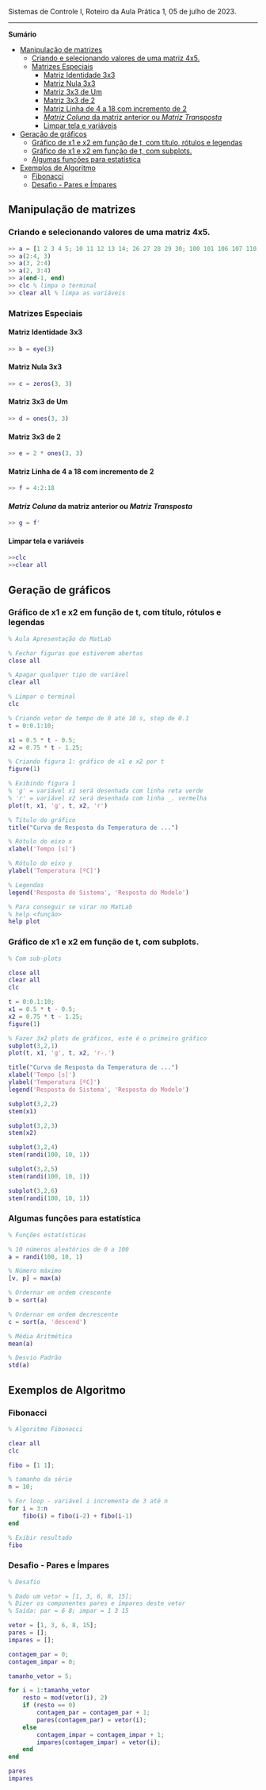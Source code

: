 ﻿Sistemas de Controle I, Roteiro da Aula Prática 1, 05 de julho de 2023.

---

**Sumário**

- [Manipulação de matrizes](#manipulação-de-matrizes)
  - [Criando e selecionando valores de uma matriz 4x5.](#criando-e-selecionando-valores-de-uma-matriz-4x5)
  - [Matrizes Especiais](#matrizes-especiais)
    - [Matriz Identidade 3x3](#matriz-identidade-3x3)
    - [Matriz Nula 3x3](#matriz-nula-3x3)
    - [Matriz 3x3 de Um](#matriz-3x3-de-um)
    - [Matriz 3x3 de 2](#matriz-3x3-de-2)
    - [Matriz Linha de 4 a 18 com incremento de 2](#matriz-linha-de-4-a-18-com-incremento-de-2)
    - [*Matriz Coluna* da matriz anterior ou *Matriz Transposta*](#matriz-coluna-da-matriz-anterior-ou-matriz-transposta)
    - [Limpar tela e variáveis](#limpar-tela-e-variáveis)
- [Geração de gráficos](#geração-de-gráficos)
  - [Gráfico de x1 e x2  em função de t, com título, rótulos e legendas](#gráfico-de-x1-e-x2--em-função-de-t-com-título-rótulos-e-legendas)
  - [Gráfico de x1 e x2  em função de t, com subplots.](#gráfico-de-x1-e-x2--em-função-de-t-com-subplots)
  - [Algumas funções para estatística](#algumas-funções-para-estatística)
- [Exemplos de Algoritmo](#exemplos-de-algoritmo)
  - [Fibonacci](#fibonacci)
  - [Desafio - Pares e Ímpares](#desafio---pares-e-ímpares)

## Manipulação de matrizes

### Criando e selecionando valores de uma matriz 4x5.
```matlab
>> a = [1 2 3 4 5; 10 11 12 13 14; 26 27 28 29 30; 100 101 106 107 110]
>> a(2:4, 3)
>> a(3, 2:4)
>> a(2, 3:4)
>> a(end-1, end)
>> clc % limpa o terminal
>> clear all % limpa as variáveis
```
### Matrizes Especiais

#### Matriz Identidade 3x3 
```matlab
>> b = eye(3)
```

#### Matriz Nula 3x3 
```matlab
>> c = zeros(3, 3)
```
#### Matriz 3x3 de Um
```matlab
>> d = ones(3, 3)
```

#### Matriz 3x3 de 2
```matlab
>> e = 2 * ones(3, 3)
```

#### Matriz Linha de 4 a 18 com incremento de 2
```matlab
>> f = 4:2:18
```

####  *Matriz Coluna* da matriz anterior ou *Matriz Transposta* 
```matlab
>> g = f'
```

#### Limpar tela e variáveis
```matlab
>>clc
>>clear all
```

## Geração de gráficos

### Gráfico de x1 e x2  em função de t, com título, rótulos e legendas

```matlab
% Aula Apresentação do MatLab

% Fechar figuras que estiverem abertas
close all

% Apagar qualquer tipo de variável
clear all

% Limpar o terminal
clc

% Criando vetor de tempo de 0 até 10 s, step de 0.1 
t = 0:0.1:10;

x1 = 0.5 * t - 0.5;
x2 = 0.75 * t - 1.25;

% Criando figura 1: gráfico de x1 e x2 por t
figure(1)

% Exibindo figura 1
% 'g' = variável x1 será desenhada com linha reta verde
% 'r' = variável x2 será desenhada com linha _. vermelha
plot(t, x1, 'g', t, x2, 'r')

% Título do gráfico
title("Curva de Resposta da Temperatura de ...")

% Rótulo do eixo x
xlabel('Tempo [s]')

% Rótulo do eixo y
ylabel('Temperatura [ºC]')

% Legendas
legend('Resposta do Sistema', 'Resposta do Modelo')

% Para conseguir se virar no MatLab
% help <função>
help plot
```

### Gráfico de x1 e x2  em função de t, com subplots.

```matlab
% Com sub-plots

close all
clear all
clc

t = 0:0.1:10;
x1 = 0.5 * t - 0.5;
x2 = 0.75 * t - 1.25;
figure(1)

% Fazer 3x2 plots de gráficos, este é o primeiro gráfico
subplot(3,2,1)
plot(t, x1, 'g', t, x2, 'r-.')

title("Curva de Resposta da Temperatura de ...")
xlabel('Tempo [s]')
ylabel('Temperatura [ºC]')
legend('Resposta do Sistema', 'Resposta do Modelo')

subplot(3,2,2)
stem(x1)

subplot(3,2,3)
stem(x2)

subplot(3,2,4)
stem(randi(100, 10, 1))

subplot(3,2,5)
stem(randi(100, 10, 1))

subplot(3,2,6)
stem(randi(100, 10, 1))
```

### Algumas funções para estatística
```matlab
% Funções estatísticas

% 10 números aleatórios de 0 a 100
a = randi(100, 10, 1)

% Número máximo
[v, p] = max(a)

% Ordernar em ordem crescente
b = sort(a)

% Ordernar em ordem decrescente
c = sort(a, 'descend')

% Média Aritmética
mean(a)

% Desvio Padrão
std(a)
```
## Exemplos de Algoritmo

### Fibonacci

```matlab
% Algoritmo Fibonacci

clear all
clc

fibo = [1 1];

% tamanho da série
n = 10;

% For loop - variável i incrementa de 3 até n
for i = 3:n
    fibo(i) = fibo(i-2) + fibo(i-1)
end

% Exibir resultado
fibo
```
  
### Desafio - Pares e Ímpares

```matlab
% Desafio

% Dado um vetor = [1, 3, 6, 8, 15];
% Dizer os componentes pares e ímpares deste vetor
% Saída: par = 6 8; impar = 1 3 15

vetor = [1, 3, 6, 8, 15];
pares = [];
impares = [];

contagem_par = 0;
contagem_impar = 0;

tamanho_vetor = 5;

for i = 1:tamanho_vetor
	resto = mod(vetor(i), 2)
	if (resto == 0)
		contagem_par = contagem_par + 1;
		pares(contagem_par) = vetor(i);
	else
		contagem_impar = contagem_impar + 1;
		impares(contagem_impar) = vetor(i);
	end
end

pares
impares
```
